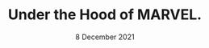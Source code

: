 ---
title: "Under the Hood of MARVEL."
authors: "A. Ruggia, E. Losiouk, L. Verderame, M. Conti, A. Merlo."
venue: "In Proceedings of the Learning from Authoritative Security Experiment Results (LASER) Workshop (LASER 2021)"
type: "conference"
year: 2021
location: "virtual event"
date: "8 December 2021"
--- 